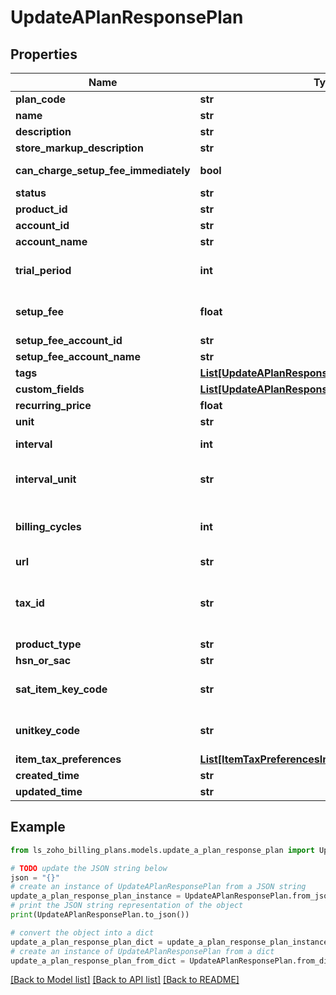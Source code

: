 # UpdateAPlanResponsePlan


## Properties

Name | Type | Description | Notes
------------ | ------------- | ------------- | -------------
**plan_code** | **str** | Unique string of your choice which lets you identify this plan. | [optional] 
**name** | **str** | Name of your choice to be displayed in the interface and invoices. | [optional] 
**description** | **str** | Short description regarding the plan. | [optional] 
**store_markup_description** | **str** | Long Description regarding the plan. | [optional] 
**can_charge_setup_fee_immediately** | **bool** | Set this value to \&quot;true\&quot;, if you want to enable upfront setup fees charges while creating or updating subscriptions with this plan. | [optional] 
**status** | **str** | Status of the plan. It can be either &lt;code&gt; active &lt;/code&gt;  or &lt;code&gt; inactive &lt;/code&gt;. | [optional] 
**product_id** | **str** | Product ID to which you want to associate this plan with. | [optional] 
**account_id** | **str** | Account ID which the plan is associated. | [optional] 
**account_name** | **str** | Account name which the plan is associated. | [optional] 
**trial_period** | **int** | Number of free trial days that can be granted when a customer is subscribed to this plan. | [optional] [default to 0]
**setup_fee** | **float** | This indicates a one-time fee charged upfront while creating a subscription for this plan. | [optional] [default to 0]
**setup_fee_account_id** | **str** | Setup Fee Account ID which the setup fee of the plan is associated. | [optional] 
**setup_fee_account_name** | **str** | Setup Fee Account Name which the setup fee of the plan is associated. | [optional] 
**tags** | [**List[UpdateAPlanResponsePlanTagsInner]**](UpdateAPlanResponsePlanTagsInner.md) |  | [optional] 
**custom_fields** | [**List[UpdateAPlanResponsePlanCustomFieldsInner]**](UpdateAPlanResponsePlanCustomFieldsInner.md) | Custom fields for a Plan. | [optional] 
**recurring_price** | **float** | The customer is charged an amount over an interval for the subscription. | [optional] 
**unit** | **str** | A name of your choice to refer to one unit of the plan. | [optional] 
**interval** | **int** | Indicates the number of intervals between each billing. If interval&#x3D;2, the customer would be billed every two months or years depending on the value for interval_unit. | [optional] 
**interval_unit** | **str** | The values can be either &lt;code&gt;months&lt;/code&gt; or &lt;code&gt;years&lt;/code&gt;. For interval&#x3D;2 and interval_unit&#x3D;months, the customer is billed every two months. | [optional] [default to 'months']
**billing_cycles** | **int** | Number of cycles this plan&#39;s subscription should run for. If billing_cycles&#x3D;12, the subscription would expire after 12 cycles. If billing_cycles&#x3D;-1, the subscription would run until it is cancelled. If interval&#x3D;2, interval_unit&#x3D;months and billing_cycles&#x3D;12, the customer would be billed every 2 months and this would go on for 12 times. | [optional] [default to -1]
**url** | **str** | Unique url of the plan. | [optional] 
**tax_id** | **str** | Tax ID to which you would like to associate with this plan. | [optional] [default to 'no tax will be associated']
**product_type** | **str** | Product type for India/UK Edition. | [optional] 
**hsn_or_sac** | **str** | HSN or SAC code for Goods/Services plan | [optional] 
**sat_item_key_code** | **str** | Add SAT Item Key Code for your goods/services. Download the &lt;a href&#x3D; http://omawww.sat.gob.mx/tramitesyservicios/Paginas/documentos/catCFDI_V_4_07122022.xls  &gt;CFDI Catalogs.&lt;/a&gt; | [optional] 
**unitkey_code** | **str** | Add SAT Unit Key Code for your goods/services. Download the &lt;a href&#x3D; http://omawww.sat.gob.mx/tramitesyservicios/Paginas/documentos/catCFDI_V_4_07122022.xls  &gt;CFDI Catalogs.&lt;/a&gt; | [optional] 
**item_tax_preferences** | [**List[ItemTaxPreferencesInner]**](ItemTaxPreferencesInner.md) | Tax preferenece for plan | [optional] 
**created_time** | **str** | The time at which the plan was created. | [optional] 
**updated_time** | **str** | The time at which the plan details were last updated. | [optional] 

## Example

```python
from ls_zoho_billing_plans.models.update_a_plan_response_plan import UpdateAPlanResponsePlan

# TODO update the JSON string below
json = "{}"
# create an instance of UpdateAPlanResponsePlan from a JSON string
update_a_plan_response_plan_instance = UpdateAPlanResponsePlan.from_json(json)
# print the JSON string representation of the object
print(UpdateAPlanResponsePlan.to_json())

# convert the object into a dict
update_a_plan_response_plan_dict = update_a_plan_response_plan_instance.to_dict()
# create an instance of UpdateAPlanResponsePlan from a dict
update_a_plan_response_plan_from_dict = UpdateAPlanResponsePlan.from_dict(update_a_plan_response_plan_dict)
```
[[Back to Model list]](../README.md#documentation-for-models) [[Back to API list]](../README.md#documentation-for-api-endpoints) [[Back to README]](../README.md)


